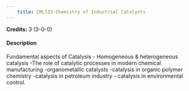 ```yaml
---
    title: CML733 Chemistry of Industrial Catalysts
---
```

**Credits:** 3 (3-0-0)



#### Description 
Fundamental aspects of Catalysis - Homogeneous & heterogeneous catalysis -The role of catalytic processes in modern chemical manufacturing -organometallic catalysts -catalysis in organic polymer chemistry -catalysis in petroleum industry - catalysis in environmental control.